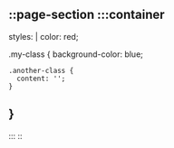 ::page-section
:::container
---
styles: |
  color: red;

  .my-class {
    background-color: blue;

    .another-class {
      content: '';
    }
  }
---
:::
::